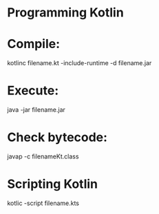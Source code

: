 # Programming Kotlin


# Compile:
kotlinc filename.kt -include-runtime -d filename.jar
	
# Execute:
java -jar filename.jar
	
# Check bytecode:
javap -c filenameKt.class

# Scripting Kotlin
kotlic -script filename.kts
